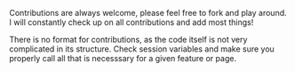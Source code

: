 Contributions are always welcome, please feel free to fork and play around. I will constantly check up on all contributions
and add most things!

There is no format for contributions, as the code itself is not very complicated in its structure. Check session variables
and make sure you properly call all that is necesssary for a given feature or page.
